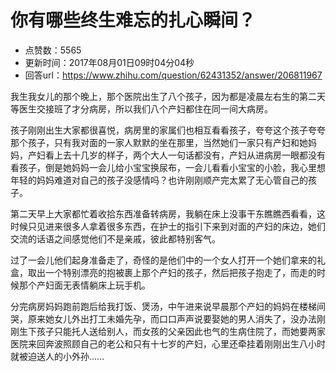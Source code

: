 # 你有哪些终生难忘的扎心瞬间？
- 点赞数：5565
- 更新时间：2017年08月01日09时04分04秒
- 回答url：https://www.zhihu.com/question/62431352/answer/206811967
<body>
 <p data-pid="cZs7O_cN">我生我女儿的那个晚上，那个医院出生了八个孩子，因为都是凌晨左右生的第二天等医生交接班了才分病房，所以我们八个产妇都住在同一间大病房。</p>
 <p data-pid="mQF74irf">孩子刚刚出生大家都很喜悦，病房里的家属们也相互看看孩子，夸夸这个孩子夸夸那个孩子，只有我对面的一家人默默的坐在那里，当然她们一家只有产妇和她妈妈，产妇看上去十几岁的样子，两个大人一句话都没有，产妇从进病房一眼都没有看孩子，倒是她妈妈一会儿给小宝宝换尿布，一会儿看看小宝宝的小脸，我心里想年轻的妈妈难道对自己的孩子没感情吗？也许刚刚顺产完太累了无心管自己的孩子。</p>
 <p data-pid="7J1JSRbJ">第二天早上大家都忙着收拾东西准备转病房，我躺在床上没事干东瞧瞧西看看，这时候只见进来很多人拿着很多东西，在护士的指引下来到对面的产妇的床边，她们交流的话语之间感觉他们不是亲戚，彼此都特别客气。</p>
 <p data-pid="3J_HrJm1">过了一会儿他们起身准备走了，奇怪的是他们中的一个女人打开一个她们拿来的礼盒，取出一个特别漂亮的抱被裹上那个产妇的孩子，然后把孩子抱走了，而走的时候那个产妇面无表情躺床上玩手机。</p>
 <p data-pid="mMY_g5WX">分完病房妈妈跑前跑后给我打饭、煲汤，中午进来说早晨那个产妇的妈妈在楼梯间哭，原来她女儿外出打工未婚先孕，而口口声声说要娶她的男人消失了，没办法刚刚生下孩子只能托人送给别人，而女孩的父亲因此也气的生病住院了，而她要两家医院来回奔波照顾自己的老公和只有十七岁的产妇，心里还牵挂着刚刚出生八小时就被迫送人的小外孙……</p>
</body>
